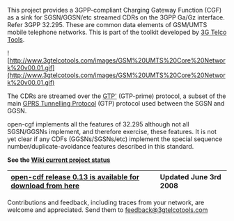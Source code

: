 This project provides a 3GPP-compliant Charging Gateway Function (CGF) as a sink for SGSN/GGSN/etc streamed CDRs on the 3GPP Ga/Gz interface. Refer 3GPP 32.295. These are common data elements of GSM/UMTS mobile telephone networks. This is part of the toolkit developed by [3G Telco Tools](http://www.3gtelcotools.com).

![http://www.3gtelcotools.com/images/GSM%20UMTS%20Core%20Network%20v00.01.gif](http://www.3gtelcotools.com/images/GSM%20UMTS%20Core%20Network%20v00.01.gif)

The CDRs are streamed over the [GTP'](http://en.wikipedia.org/wiki/GTP%27) (GTP-prime) protocol, a subset of the main [GPRS Tunnelling Protocol](http://en.wikipedia.org/wiki/GPRS_Tunnelling_Protocol) (GTP) protocol used between the SGSN and GGSN.

open-cgf implements all the features of 32.295 although not all SGSN/GGSNs implement, and therefore exercise, these features. It is not yet clear if any CDFs (GGSNs/SGSNs/etc) implement the special sequence number/duplicate-avoidance features described in this standard.

**See the [Wiki current project status](http://code.google.com/p/open-cgf/wiki/CurrentStatus)**

| **[open-cdf release 0.13 is available for download from here](http://www.3gtelcotools.com/3GPP/charging_gateway_function_cgf.html)** | **Updated June 3rd 2008** |
|:-------------------------------------------------------------------------------------------------------------------------------------|:--------------------------|

Contributions and feedback, including traces from your network, are welcome and appreciated.
Send them to feedback@3gtelcotools.com

